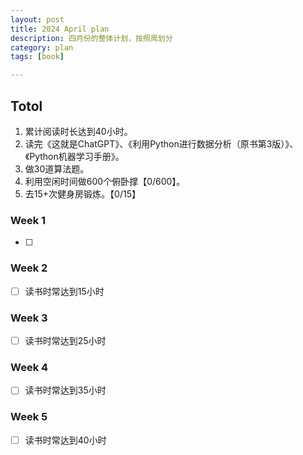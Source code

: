 ```yaml
---
layout: post
title: 2024 April plan
description: 四月份的整体计划，按照周划分
category: plan
tags: [book]

---
```


## Totol

1. 累计阅读时长达到40小时。
2. 读完《这就是ChatGPT》、《利用Python进行数据分析（原书第3版）》、《Python机器学习手册》。
3. 做30道算法题。
4. 利用空闲时间做600个俯卧撑【0/600】。
5. 去15+次健身房锻炼。【0/15】

### Week 1

   - [ ] 

### Week 2

   - [ ] 读书时常达到15小时

### Week 3

   - [ ] 读书时常达到25小时

### Week 4

   - [ ] 读书时常达到35小时

### Week 5

   - [ ] 读书时常达到40小时